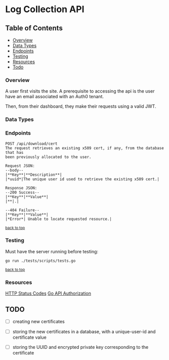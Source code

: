 # Log Collection API

## Table of Contents

- [Overview](#overview)
- [Data Types](#data-types)
- [Endpoints](#endpoints)
- [Testing](#testing)
- [Resources](#resources)
- [Todo](#todo)

### Overview
A user first visits the site. 
A prerequisite to accessing the api is the user have an email associated with an
Auth0 tenant.

Then, from their dashboard, they make their requests using a valid JWT.

### Data Types

### Endpoints
```
POST /api/download/cert
The request retrieves an existing x509 cert, if any, from the database that has
been previously allocated to the user.

Request JSON: 
--body--
|**Key**|**Description**|
|*uuid*|The unique user id used to retrieve the existing x509 cert.|

Response JSON:
--200 Success--
|**Key**|**Value**|
|**|.|

--404 Failure--
|**Key**|**Value**|
|*Error*| Unable to locate requested resource.|
```

<a href="#table-of-contents" style="font-size:smaller;">back to top</a>

### Testing
Must have the server running before testing:
```
go run ./tests/scripts/tests.go
```

<a href="#table-of-contents" style="font-size:smaller;">back to top</a>


### Resources
[HTTP Status Codes](https://developer.mozilla.org/en-US/docs/Web/HTTP/Status#client_error_responses)
[Go API Authorization](https://auth0.com/docs/quickstart/backend/golang)

## TODO
- [ ] creating new certificates
- [ ] storing the new certificates in a database, with a unique-user-id and certificate value
- [ ] storing the UUID and encrypted private key corresponding to the certificate


